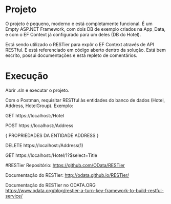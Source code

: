 # Projeto
O projeto é pequeno, moderno e está completamente funcional.
É um Empty ASP.NET Framework, com dois DB de exemplo criados na App_Data, e com o EF Context já configurado para um deles (DB do Hotel).

Está sendo utilizado o RESTier para expôr o EF Context através de API RESTful. E está referenciado em código aberto dentro da solução. Está bem escrito, possui documentações e está repleto de comentários.

# Execução
Abrir .sln e executar o projeto.

Com o Postman, requisitar RESTful às entidades do banco de dados (Hotel, Address, HotelGroup).
Exemplo:

GET https://localhost:<porta>/Hotel

POST https://localhost:<porta>/Address
  
{
  PROPRIEDADES DA ENTIDADE ADDRESS
}

DELETE https://localhost:<porta>/Address(1)

GET https://localhost:<porta>/Hotel/1?$select=Title


#RESTier
Repositório:
https://github.com/OData/RESTier

Documentação do RESTier:
http://odata.github.io/RESTier/

Documentação do RESTier no ODATA.ORG
https://www.odata.org/blog/restier-a-turn-key-framework-to-build-restful-service/
